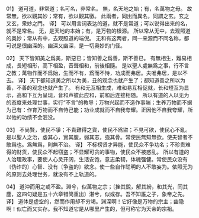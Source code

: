 01】
道可道，非常道；名可名，非常名。
無，名天地之始；有，名萬物之母。
故常無，欲以觀其妙；常有，欲以觀其徼。
此兩者，同出而異名，同謂之玄。玄之又玄，衆妙之門。
译】
可以用言词表达的道，就不是常道；可以说得出来的名，就不是常名。
无，是天地的本始；有，是万物的根源。
所以常从无中，去观照道的奥妙；常从有中，去观照道的端倪。
无和有这两者，同一来源而不同名称，都可说是很幽深的。幽深又幽深，是一切奥妙的门径。

02】
天下皆知美之爲美，斯惡已；皆知善之爲善，斯不善已。
有無相生，難易相成，長短相形，高下相盈，音聲相和，前後相隨。
是以聖人處無爲之事，行不言之教；萬物作而不爲始，生而不有，爲而不恃，功成而弗居。夫唯弗居，是以不去。
译】
天下都知道美之所以为美，丑的观念也就产生了；都知道善之所以为善，不善的观念也就产生了。
有和无互相生成，难和易互相促就，长和短互为显示，高和下互为呈现，音和声彼此应和，前和后连接相随。
所以有道的人以无为的态度来处理世事，实行“不言”的教导；万物兴起而不造作事端；生养万物而不据为己有：作育万物而不自恃己能；功业成就而不自我夸耀。正因他不自我夸耀，所以他的功绩不会泯没。

03】
不尚賢，使民不爭；不貴難得之貨，使民不爲盜；不見可欲，使民心不亂。
是以聖人之治，虛其心，實其腹，弱其志，強其骨。常使民無知無欲。使夫智者不敢爲也。爲無爲，則無不治。
译】
不标榜贤才异能，使民众不争功名；不珍贵难得的财货，使民众不起窃盗；不显耀可贪的事物，使民众不被惑乱。
所以有道的人治理政事，要使人心灵开阔，生活安饱，意志柔韧，体魄强健。常使民众没有〔伪诈的〕心智、没有〔争盗的〕欲念。使一些自作聪明的人不敢妄为。依照无为的原则去处理世务，就没有不上轨道的。

04】
道沖而用之或不盈。淵兮，似萬物之宗；〔挫其銳，解其紛，和其光，同其塵，这四句疑是五十六章错简重出〕湛兮，似或存。吾不知誰之子，象帝之先。
译】
道体是虚空的，然而作用却不穷竭。渊深啊！它好像是万物的宗主；幽隐啊！似亡而又实存。我不知道它是从哪里产生的，但可称它为天帝的宗祖。

